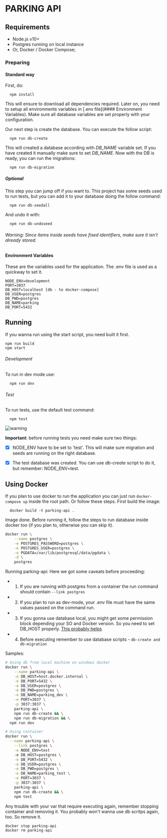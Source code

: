 # PARKING API

## Requirements 

- Node.js v10+
- Postgres running on local instance
- Or, Docker / Docker Compose;


### Preparing 
#### Standard way

First, do: 
```
  npm install
```

This will ensure to download all dependencies required. Later on, you need to setup all environments variables in [.env file](#### Environment Variables). Make sure all database variables are set properly with your configuration.

Our next step is create the database. You can execute the follow script: 
```
  npm run db-create
```
This will created a database according with *DB_NAME* variable set. If you have created it manually make sure to set *DB_NAME*. Now with the DB is ready, you can run the migrations:
```
  npm run db-migration
```
##### Optional

This step you can jump off if you want to. This project has some seeds used to run tests, but you can add it to your database doing the follow command:
```
  npm run db-seedall
```
And undo it with:
```
  npm run db-undoseed
```
###### Warning: Since items inside seeds have fixed identifiers, make sure it isn't already stored.

#### Environment Variables
These are the variables used for the application. The .env file is used as a quickway to set it.
```
NODE_ENV=development
PORT=3037
DB_HOST=localhost [db - to docker-compose]
DB_USER=postgres 
DB_PWD=postgres
DB_NAME=parking
DB_PORT=5432
```
## Running

If you wanna run using the start script, you need built it first.
```
npm run build
npm start
```

###### Development 
To run in dev mode use:
```
  npm run dev
```

###### Test
To run tests, use the default test command:
```
  npm test
```
![warning](https://media.giphy.com/media/ZECL3vwoHHkMrvVEca/giphy.gif)

**Important**: before running tests you need make sure two things:
- [x] NODE_ENV have to be set to 'test'. This will make sure migration and seeds are running on the right database.
- [x] The test database was created. You can use *db-create* script to do it, but remember: NODE_ENV=test.
 
 
## Using Docker
If you plan to use docker to run the application you can just run `docker-compose up` inside the root path. Or follow these steps. First build the image: 
```
  docker build -t parking-api .
 ```
Image done. Before running it, follow the steps to run database inside docker too (if you plan to, otherwise you can skip it).

```sh
docker run \
	--name postgres \
	-e POSTGRES_PASSWORD=postgres \
	-e POSTGRES_USER=postgres \
	-e PGDATA=/var/lib/postgresql/data/pgdata \
	-d \
	postgres	
```

Running parking-api: Here we got some caveats before proceeding: 
* 1) If you are running with postgres from a container the run command should contain `--link postgres` 
* 2) If you plan to run as dev-mode, your .env file must have the same values passed on the command run. 
* 3) If you gonna use database local, you might get some permission block depending your SO and Docker version. So you need to set DB_HOST properly. [This probably helps](https://stackoverflow.com/questions/24319662/from-inside-of-a-docker-container-how-do-i-connect-to-the-localhost-of-the-mach)
* 4) Before executing remember to use database scripts - `db-create and db-migration` 

Samples:
```sh
# Using db from local machine on windows docker
docker run \
    --name parking-api \
    -e DB_HOST=host.docker.internal \
    -e DB_PORT=5432 \
    -e DB_USER=postgres \
    -e DB_PWD=postgres \
    -e DB_NAME=parking_dev \
    -e PORT=3037 \
    -p 3037:3037 \
	parking-api \
	npm run db-create && \
	npm run db-migration && \
  npm run dev
```

```sh
# Using container
docker run \
  --name parking-api \
	--link postgres \
    -e NODE_ENV=test
    -e DB_HOST=postgres \
    -e DB_PORT=5432 \
    -e DB_USER=postgres \
    -e DB_PWD=postgres \
    -e DB_NAME=parking_test \
    -e PORT=3037 \
    -p 3037:3037 \
	parking-api \
	npm run db-create && \
	npm test
```

 Any trouble with your var that require executing again, remember stopping container and removing it. You probably won't wanna use db scritps again, too. So remove it.
  ```sh
 docker stop parking-api
 docker rm parking-api
 ```

